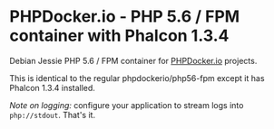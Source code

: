 PHPDocker.io - PHP 5.6 / FPM container with Phalcon 1.3.4
=========================================================

Debian Jessie PHP 5.6 / FPM container for [PHPDocker.io](http://phpdocker.io) projects.

This is identical to the regular phpdockerio/php56-fpm except it has Phalcon 1.3.4 installed.

*Note on logging:* configure your application to stream logs into `php://stdout`. That's it.
